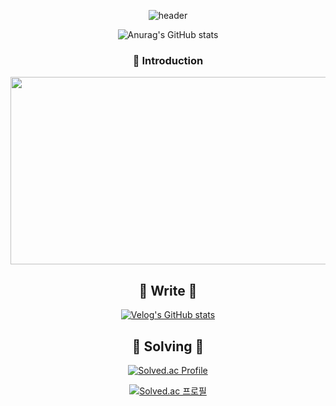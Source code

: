 <div align="center">
  
![header](https://capsule-render.vercel.app/api?type=venom&text=CoOoOw0&height=200&fontSize=70&color=0:DFDDF2,100:ABA1C6&fontColor=FFC4DC&animation=twinkling&stroke=FFC4DC&strokeWidth=3)


![Anurag's GitHub stats](https://github-readme-stats.vercel.app/api?username=coooow0&show_icons=true&theme=dracula)

### 👻 Introduction
<a href="https://github.com/devxb/gitanimals">
<img
  src="https://render.gitanimals.org/farms/coooow0"
  width="600"
  height="300"
/>
</a>

## 🍥 Write 🍥
[![Velog's GitHub stats](https://velog-readme-stats.vercel.app/api/badge?name=coooow0's_velog)](https://velog.io/@coooow0) 


## 🫧 Solving 🫧

[![Solved.ac Profile](http://mazassumnida.wtf/api/v2/generate_badge?boj=yonzzi)](https://solved.ac/yonzzi/)

[![Solved.ac 프로필](http://mazassumnida.wtf/api/mini/generate_badge?boj={yonzzi})](https://solved.ac/{yonzzi})
</div>

